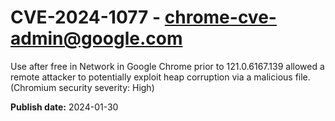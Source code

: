 # CVE-2024-1077 - chrome-cve-admin@google.com

Use after free in Network in Google Chrome prior to 121.0.6167.139 allowed a remote attacker to potentially exploit heap corruption via a malicious file. (Chromium security severity: High)

**Publish date:** 2024-01-30
